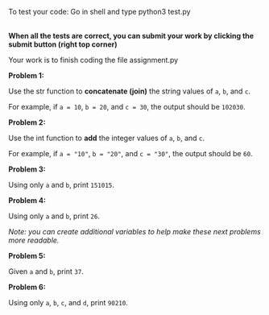 

To test your code:
Go in shell and type python3 test.py

<br>**When all the tests are correct, you can submit your work by clicking the submit button (right top corner)**

Your work is to finish coding the file assignment.py

**Problem 1:**

Use the str function to **concatenate (**join**)** the string values of `a`, `b`, and `c`. 

For example, if `a = 10`, `b = 20`, and `c = 30`, the output should be `102030`.

**Problem 2:**

Use the int function to **add** the integer values of `a`, `b`, and `c`.

For example, if `a = "10"`, `b = "20"`, and `c = "30"`, the output should be `60`.

**Problem 3:**

Using only `a` and `b`, print `151015`.

**Problem 4:**

Using only `a` and `b`, print `26`.

_Note: you can create additional variables to help make these next problems more readable._

**Problem 5:**

Given `a` and `b`, print `37`.

**Problem 6:**

Using only `a`, `b`, `c`, and `d`, print `90210`.



